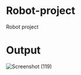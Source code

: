 # Robot-project
Robot project
# Output

![Screenshot (119)](https://github.com/Riju7478/Robot-project/assets/130487557/d06addb4-6acd-45e1-a17c-1019bab51044)

